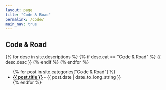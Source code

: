 ```yaml
---
layout: page
title: "Code & Road"
permalink: /code/
main_nav: true
---
```


<h2 id="code-road">Code & Road</h2>
{% for desc in site.descriptions %}
  {% if desc.cat == "Code & Road" %}
    {{ desc.desc }}
  {% endif %}
{% endfor %}
<ul class="posts-list">
  {% for post in site.categories["Code & Road"] %}
    <li>
      <strong>
        <a href="{{ post.url | prepend: site.baseurl }}">{{ post.title }}</a>
      </strong>
      <span class="post-date">- {{ post.date | date_to_long_string }}</span>
    </li>
  {% endfor %}
</ul>
<br>
